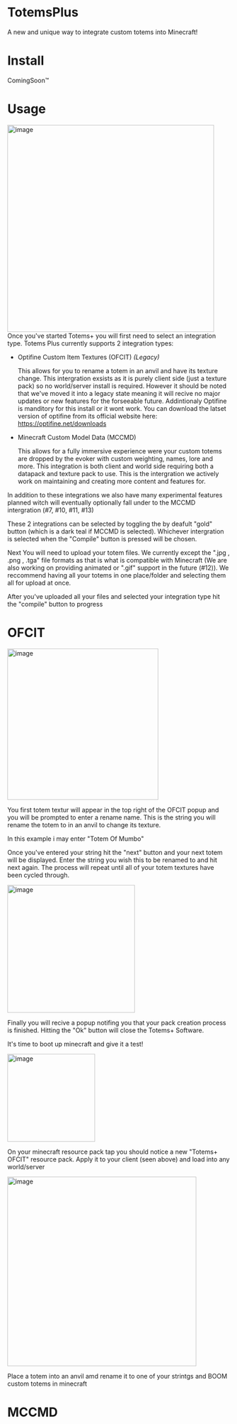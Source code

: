 # TotemsPlus
A new and unique way to integrate custom totems into Minecraft!
# Install
  ComingSoon™
# Usage
<img width="467" alt="image" src="https://user-images.githubusercontent.com/67003539/180599741-d53691aa-2414-4f85-9071-8e54625ae6d6.png">
Once you've started Totems+ you will first need to select an integration type. Totems Plus currently supports 2 integration types:

- Optifine Custom Item Textures (OFCIT) *(Legacy)*

  This allows for you to rename a totem in an anvil and have its texture change. This intergration exsists as it is purely client side (just a texture pack) so no world/server install is required. However it should be noted that we've moved it into a legacy state meaning it will recive no major updates or new features for the forseeable future. Addintionaly Optifine is manditory for this install or it wont work. You can download the latset version of optifine from its official website here: https://optifine.net/downloads
- Minecraft Custom Model Data (MCCMD)

  This allows for a fully immersive experience were your custom totems are dropped by the evoker with custom weighting, names, lore and more. This integration is both client and world side requiring both a datapack and texture pack to use. This is the intergration we actively work on maintaining and creating more content and features for.
  
In addition to these integrations we also have many experimental features planned witch will eventually optionally fall under to the MCCMD intergration (#7, #10, #11, #13)

These 2 integrations can be selected by toggling the by deafult "gold" button (which is a dark teal if MCCMD is selected). Whichever intergration is selected when the "Compile" button is pressed will be chosen.

Next You will need to upload your totem files. We currently except the ".jpg , .png , .tga" file formats as that is what is compatible with Minecraft (We are also working on providing animated or ".gif" support in the future (#12)). We reccommend having all your totems in one place/folder and selecting them all for upload at once.

After you've uploaded all your files and selected your integration type hit the "compile" button to progress

# OFCIT

<img width="341" alt="image" src="https://user-images.githubusercontent.com/67003539/180600315-3a4888ad-1bc5-41e3-bcf6-dbfa9170cd5f.png">

You first totem textur will appear in the top right of the OFCIT popup and you will be prompted to enter a rename name. This is the string you will rename the totem to in an anvil to change its texture.

In this example i may enter "Totem Of Mumbo"

Once you've entered your string hit the "next" button and your next totem will be displayed. Enter the string you wish this to be renamed to and hit next again. The process will repeat until all of your totem textures have been cycled through.

<img width="288" alt="image" src="https://user-images.githubusercontent.com/67003539/180600527-62c11177-3de4-4f28-82db-addcb324ce09.png">

Finally you will recive a popup notifing you that your pack creation process is finished. Hitting the "Ok" button will close the Totems+ Software.

It's time to boot up minecraft and give it a test!

<img width="198" alt="image" src="https://user-images.githubusercontent.com/67003539/180600782-2a8684ad-9b02-4b67-9a86-ea0554eb943f.png">

On your minecraft resource pack tap you should notice a new "Totems+ OFCIT" resource pack. Apply it to your client (seen above) and load into any world/server

<img width="427" alt="image" src="https://user-images.githubusercontent.com/67003539/180600862-2b5acc0d-ac5a-44fa-8afa-aa41d748b3bb.png">

Place a totem into an anvil amd rename it to one of your strintgs and BOOM custom totems in minecraft

# MCCMD
